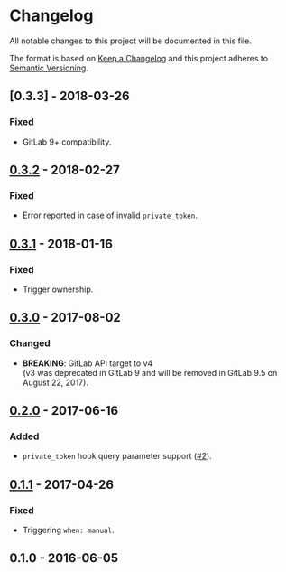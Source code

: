# Changelog
All notable changes to this project will be documented in this file.

The format is based on [Keep a Changelog](http://keepachangelog.com/en/1.0.0/)
and this project adheres to [Semantic Versioning](http://semver.org/spec/v2.0.0.html).

## [0.3.3] - 2018-03-26

### Fixed
- GitLab 9+ compatibility.

## [0.3.2] - 2018-02-27

### Fixed
- Error reported in case of invalid `private_token`.

## [0.3.1] - 2018-01-16

### Fixed
- Trigger ownership.  

## [0.3.0] - 2017-08-02

### Changed 
- **BREAKING**: GitLab API target to v4  
(v3 was deprecated in GitLab 9 and will be removed in GitLab 9.5 on August 22, 2017).

## [0.2.0] - 2017-06-16

### Added
- `private_token` hook query parameter support ([#2](https://github.com/shyiko/gitlab-ci-build-on-merge-request/pull/2)).

## [0.1.1] - 2017-04-26

### Fixed
- Triggering `when: manual`.

## 0.1.0 - 2016-06-05

[0.3.2]: https://github.com/shyiko/gitlab-ci-build-on-merge-request/compare/0.3.1...0.3.2
[0.3.1]: https://github.com/shyiko/gitlab-ci-build-on-merge-request/compare/0.3.0...0.3.1
[0.3.0]: https://github.com/shyiko/gitlab-ci-build-on-merge-request/compare/0.2.0...0.3.0
[0.2.0]: https://github.com/shyiko/gitlab-ci-build-on-merge-request/compare/0.1.1...0.2.0
[0.1.1]: https://github.com/shyiko/gitlab-ci-build-on-merge-request/compare/0.1.0...0.1.1
